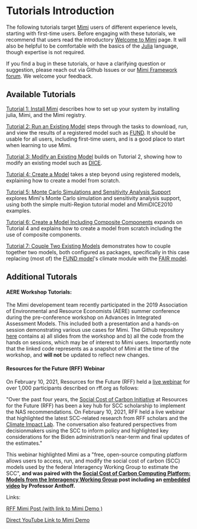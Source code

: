 # Tutorials Introduction

The following tutorials target [Mimi](https://github.com/mimiframework/Mimi.jl) users of different experience levels, starting with first-time users.  Before engaging with these tutorials, we recommend that users read the introductory [Welcome to Mimi](@ref) page. It will also be helpful to be comfortable with the basics of the [Julia](https://julialang.org/) language, though expertise is not required.

If you find a bug in these tutorials, or have a clarifying question or suggestion, please reach out via Github Issues or our [Mimi Framework forum](https://forum.mimiframework.org).  We welcome your feedback.

## Available Tutorials

[Tutorial 1: Install Mimi](@ref) describes how to set up your system by installing julia, Mimi, and the Mimi registry.


[Tutorial 2: Run an Existing Model](@ref) steps through the tasks to download, run, and view the results of a registered model such as [FUND](http://www.fund-model.org).  It should be usable for all users, including first-time users, and is a good place to start when learning to use Mimi.


[Tutorial 3: Modify an Existing Model](@ref) builds on Tutorial 2, showing how to modify an existing model such as [DICE](https://github.com/anthofflab/mimi-dice-2010.jl).


[Tutorial 4: Create a Model](@ref) takes a step beyond using registered models, explaining how to create a model from scratch.


[Tutorial 5: Monte Carlo Simulations and Sensitivity Analysis Support](@ref) explores Mimi's Monte Carlo simulation and sensitivity analysis support, using both the simple multi-Region tutorial model and MimiDICE2010 examples.


[Tutorial 6: Create a Model Including Composite Components](@ref) expands on Tutorial 4 and explains how to create a model from scratch including the use of composite components.

[Tutorial 7: Couple Two Existing Models](@ref) demonstrates how to couple together two models, both configured as packages, specifically in this case replacing (most of) the [FUND model](https://github.com/fund-model/MimiFUND.jl)'s climate module with the [FAIR model](https://github.com/anthofflab/MimiFAIR.jl).


## Additional Tutorals

#### AERE Workshop Tutorials: 

The Mimi developement team recently participated in the 2019 Association of Environmental and Resource Economists (AERE) summer conference during the pre-conference workshop on Advances in Integrated Assessment Models. This included both a presentation and a hands-on session demonstrating various use cases for Mimi. The Github repository [here](https://github.com/davidanthoff/teaching-2019-aere-workshop) contains a) all slides from the workshop and b) all the code from the hands on sessions, which may be of interest to Mimi users. Importantly note that the linked code represents as a snapshot of Mimi at the time of the workshop, and **will not** be updated to reflect new changes.

#### Resources for the Future (RFF) Webinar

On February 10, 2021, Resources for the Future (RFF) held a [live webinar](https://www.rff.org/events/rff-live/the-social-cost-of-carbon-key-scientific-and-policy-considerations-for-the-biden-administration/) for over 1,000 participants described on rff.org as follows:

"Over the past four years, the [Social Cost of Carbon Initiative](https://www.rff.org/topics/scc/) at Resources for the Future (RFF) has been a key hub for SCC scholarship to implement the NAS recommendations. On February 10, 2021, RFF held a live webinar that highlighted the latest SCC-related research from RFF scholars and the [Climate Impact Lab](http://www.impactlab.org). The conversation also featured perspectives from decisionmakers using the SCC to inform policy and highlighted key considerations for the Biden administration’s near-term and final updates of the estimates."

This webinar highlighted Mimi as a "free, open-source computing platform allows users to access, run, and modify the social cost of carbon (SCC) models used by the federal Interagency Working Group to estimate the SCC", **and was paired with the [Social Cost of Carbon Computing Platform: Models from the Interagency Working Group](https://www.rff.org/publications/data-tools/social-cost-of-carbon-computing-platform-models-from-the-iwg/) post including an [embedded video](https://www.youtube.com/watch?v=C2rqpHk3Rek&feature=emb_logo) by Professor Anthoff.**

Links: 

[RFF Mimi Post (with link to Mimi Demo )](https://www.rff.org/publications/data-tools/social-cost-of-carbon-computing-platform-models-from-the-iwg/)

[Direct YouTube Link to Mimi Demo](https://www.youtube.com/watch?v=C2rqpHk3Rek&feature=emb_logo)